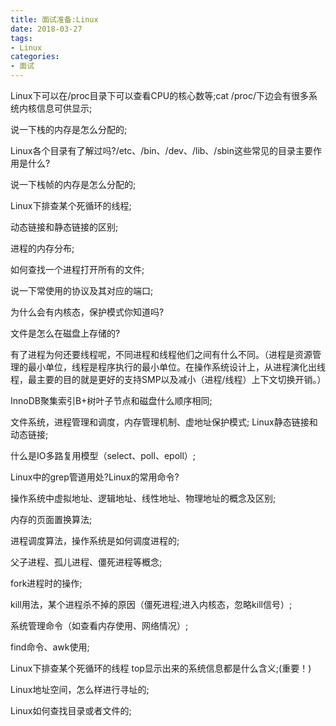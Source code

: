 ```yaml
---
title: 面试准备:Linux
date: 2018-03-27
tags:
- Linux
categories:
- 面试
---
```

<!-- TOC -->


<!-- /TOC -->

Linux下可以在/proc目录下可以查看CPU的核心数等;cat /proc/下边会有很多系统内核信息可供显示; 

说一下栈的内存是怎么分配的;

Linux各个目录有了解过吗?/etc、/bin、/dev、/lib、/sbin这些常见的目录主要作用是什么?

说一下栈帧的内存是怎么分配的;

Linux下排查某个死循环的线程;

动态链接和静态链接的区别;

进程的内存分布;

如何查找一个进程打开所有的文件;

说一下常使用的协议及其对应的端口;

为什么会有内核态，保护模式你知道吗?

文件是怎么在磁盘上存储的?

有了进程为何还要线程呢，不同进程和线程他们之间有什么不同。（进程是资源管理的最小单位，线程是程序执行的最小单位。在操作系统设计上，从进程演化出线程，最主要的目的就是更好的支持SMP以及减小（进程/线程）上下文切换开销。）

InnoDB聚集索引B+树叶子节点和磁盘什么顺序相同;

文件系统，进程管理和调度，内存管理机制、虚地址保护模式;
Linux静态链接和动态链接;

什么是IO多路复用模型（select、poll、epoll）;

Linux中的grep管道用处?Linux的常用命令?

操作系统中虚拟地址、逻辑地址、线性地址、物理地址的概念及区别;

内存的页面置换算法;

进程调度算法，操作系统是如何调度进程的;

父子进程、孤儿进程、僵死进程等概念;

fork进程时的操作;

kill用法，某个进程杀不掉的原因（僵死进程;进入内核态，忽略kill信号）;

系统管理命令（如查看内存使用、网络情况）;

find命令、awk使用;

Linux下排查某个死循环的线程
top显示出来的系统信息都是什么含义;(重要！)

Linux地址空间，怎么样进行寻址的;

Linux如何查找目录或者文件的;